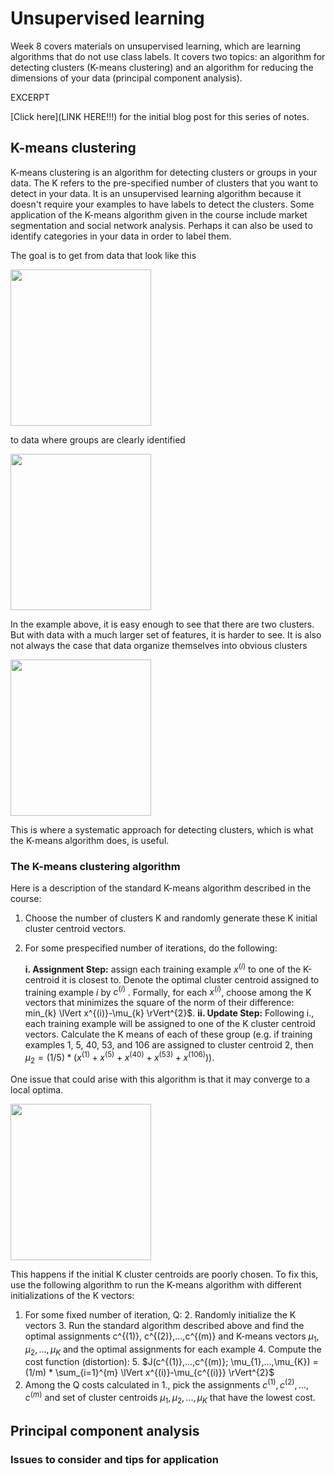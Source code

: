 
# Unsupervised learning

Week 8 covers materials on unsupervised learning, which are learning algorithms that do not use class labels. It covers two topics: an algorithm for detecting clusters (K-means clustering) and an algorithm for reducing the dimensions of your data (principal component analysis).

EXCERPT

[Click here](LINK HERE!!!) for the initial blog post for this series of notes.

## K-means clustering

K-means clustering is an algorithm for detecting clusters or groups in your data. The K refers to the pre-specified number of clusters that you want to detect in your data. It is an unsupervised learning algorithm because it doesn't require your examples to have labels to detect the clusters. Some application of the K-means algorithm given in the course include market segmentation and social network analysis. Perhaps it can also be used to identify categories in your data in order to label them.

The goal is to get from data that look like this

<a href="{{site.url}}/img/wk8_1.png">
<img src="{{site.url}}/img/wk8_1.png" width="225" height="250"/>
</a>


to data where groups are clearly identified

<a href="{{site.url}}/img/wk8_2.png">
<img src="{{site.url}}/img/wk8_2.png" width="225" height="250"/>
</a>


In the example above, it is easy enough to see that there are two clusters. But with data with a much larger set of features, it is harder to see. It is also not always the case that data organize themselves into obvious clusters

<a href="{{site.url}}/img/wk8_3.png">
<img src="{{site.url}}/img/wk8_3.png" width="225" height="250"/>
</a>


This is where a systematic approach for detecting clusters, which is what the K-means algorithm does, is useful.

### The K-means clustering algorithm

Here is a description of the standard K-means algorithm described in the course:

1. Choose the number of clusters K and randomly generate these K initial cluster centroid vectors.
2. For some prespecified number of iterations, do the following:

    **i. Assignment Step:** assign each training example $x^{(i)}$ to one of the K-centroid it is closest to. Denote the optimal cluster centroid assigned to training example $i$ by $c^{(i)}$ . Formally, for each $x^{(i)}$, choose among the K vectors that minimizes the square of the norm of their difference: min_{k} \lVert x^{(i)}-\mu_{k} \rVert^{2}$.
    **ii. Update Step:** Following i., each training example will be assigned to one of the K cluster centroid vectors. Calculate the K means of each of these group (e.g. if training examples 1, 5, 40, 53, and 106 are assigned to cluster centroid 2, then $\mu_{2} = (1 / 5) * (x^{(1)}+x^{(5)}+x^{(40)}+x^{(53)}+x^{(106)})$).

One issue that could arise with this algorithm is that it may converge to a local optima.

<a href="{{site.url}}/img/wk8_4.png">
<img src="{{site.url}}/img/wk8_4.png" width="225" height="250"/>
</a>

This happens if the initial K cluster centroids are poorly chosen. To fix this, use the following algorithm to run the K-means algorithm with different initializations of the K vectors:

1. For some fixed number of iteration, Q:
    2. Randomly initialize the K vectors
    3. Run the standard algorithm described above and find the optimal assignments c^{(1)}, c^{(2)},...,c^{(m)} and K-means vectors $\mu_{1}, \mu_{2},...,\mu_{K}$ and the optimal assignments for each example
    4. Compute the cost function (distortion):
        5. $J(c^{(1)},...,c^{(m)}; \mu_{1},...,\mu_{K}) = (1/m) * \sum_{i=1}^{m} \lVert x^{(i)}-\mu_{c^{(i)}} \rVert^{2}$
2. Among the Q costs calculated in 1., pick the assignments $c^{(1)}, c^{(2)},...,c^{(m)}$ and set of cluster centroids $\mu_{1}, \mu_{2},...,\mu_{K}$ that have the lowest cost.

## Principal component analysis

### Issues to consider and tips for application

